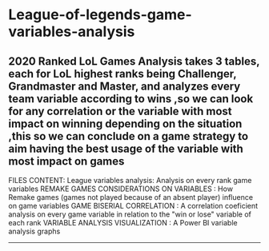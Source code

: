 # League-of-legends-game-variables-analysis

2020 Ranked LoL Games Analysis takes 3 tables, each for LoL highest ranks being Challenger, Grandmaster and Master, and analyzes every team variable according to wins ,so we can look for any correlation or the variable with most impact on winning depending on the situation ,this so we can conclude on a game strategy to aim having the best usage of the variable with most impact on games
---------------------------------------------------------------------------------------------------------------------------------------------------------------------------------------------------------------------------------------------------------------------------------------------------------------------------------------------------------------------------------------------------------------------------------------------------------------------------------------------------------------------------
FILES CONTENT:
League variables analysis: Analysis on every rank game variables
REMAKE GAMES CONSIDERATIONS ON VARIABLES : How Remake games (games not played because of an absent player) influence on game variables
GAME BISERIAL CORRELATION : A correlation coeficient analysis on every game variable in relation to the "win or lose" variable of each rank
VARIABLE ANALYSIS VISUALIZATION : A Power BI variable analysis graphs 

----------------------------------------------------------------------------------------------------------------------------------------------------------------------------------------------------------------------------------------------------------------------------------------------------------------------------------------------------------------------------------------------------------------------------------------------------------------------------------------------------------------------------------------------------------------------------------------------------------------------------------------------------------------------------------------------------
